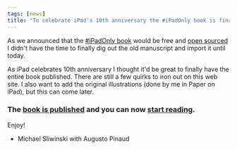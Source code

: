 ```yaml
---
tags: [news]
title: "To celebrate iPad's 10th anniversary the #iPadOnly book is finally imported and ready for you to read online for free!"
---
```


As we announced that the [#iPadOnly book](/book) would be free and [open sourced](/open) I didn't have the time to finally dig out the old manuscript and import it until today.

As iPad celebrates 10th anniversary I thought it'd be great to finally have the entire book published. There are still a few quirks to iron out on this web site. I also want to add the original illustrations (done by me in Paper on iPad), but this can come later.

### The [book is published](/book/) and you can now [start reading](/book/intro/).

Enjoy!

- Michael Sliwinski with Augusto Pinaud
